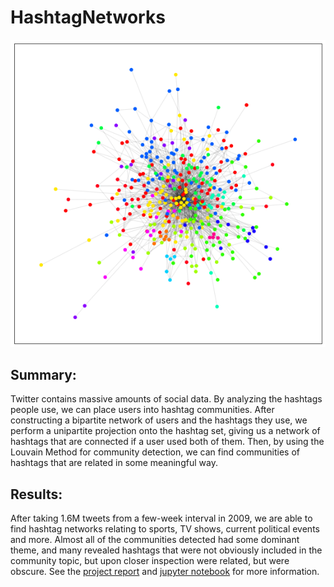 # HashtagNetworks
![Hashtag Network](hashnet_im.png)

## Summary:
Twitter contains massive amounts of social data. By analyzing the hashtags people use, we can place users into hashtag communities. After constructing a bipartite network of users and the hashtags they use, we perform a unipartite projection onto the hashtag set, giving us a network of hashtags that are connected if a user used both of them. Then, by using the Louvain Method for community detection, we can find communities of hashtags that are related in some meaningful way.

## Results:
After taking 1.6M tweets from a few-week interval in 2009, we are able to find hashtag networks relating to sports, TV shows, current political events and more. Almost all of the communities detected had some dominant theme, and many revealed hashtags that were not obviously included in the community topic, but upon closer inspection were related, but were obscure. See the [project report](HashtagNetwork.pdf) and [jupyter notebook](HashtagNetworks.ipynb) for more information.

